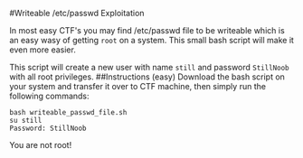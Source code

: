 #Writeable /etc/passwd Exploitation

In most easy CTF's you may find /etc/passwd file to be writeable which is an easy wasy of getting `root` on a system. This small bash script will make it even more easier. 

This script will create a new user with name `still` and password `StillNoob` with all root privileges.
##Instructions (easy)
Download the bash script on your system and transfer it over to CTF machine, then simply run the following commands:
```
bash writeable_passwd_file.sh
su still
Password: StillNoob
```
You are not root!  
